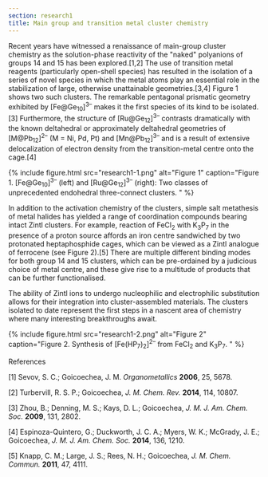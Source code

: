 ```yaml
---
section: research1
title: Main group and transition metal cluster chemistry
---
```



Recent years have witnessed a renaissance of main-group cluster chemistry as the solution-phase reactivity of the "naked" polyanions of groups 14 and 15 has been explored.[1,2] The use of transition metal reagents (particularly open-shell species) has resulted in the isolation of a series of novel species in which the metal atoms play an essential role in the stabilization of large, otherwise unattainable geometries.[3,4] Figure 1 shows two such clusters. The remarkable pentagonal prismatic geometry exhibited by [Fe@Ge<sub>10</sub>]<sup>3–</sup> makes it the first species of its kind to be isolated.[3] Furthermore, the structure of [Ru@Ge<sub>12</sub>]<sup>3–</sup> contrasts dramatically with the known deltahedral or approximately deltahedral geometries of [M@Pb<sub>12</sub>]<sup>2–</sup> (M = Ni, Pd, Pt) and [Mn@Pb<sub>12</sub>]<sup>3–</sup> and is a result of extensive delocalization of electron density from the transition-metal centre onto the cage.[4]

{% include figure.html src="research1-1.png" alt="Figure 1" caption="Figure 1. [Fe@Ge<sub>10</sub>]<sup>3–</sup> (left) and [Ru@Ge<sub>12</sub>]<sup>3–</sup> (right): Two classes of unprecedented endohedral three-connect clusters. " %}


In addition to the activation chemistry of the clusters, simple salt metathesis of metal halides has yielded a range of coordination compounds bearing intact Zintl clusters. For example, reaction of FeCl<sub>2</sub> with K<sub>3</sub>P<sub>7</sub> in the presence of a proton source affords an iron centre sandwiched by two protonated heptaphosphide cages, which can be viewed as a Zintl analogue of ferrocene (see Figure 2).[5] There are multiple different binding modes for both group 14 and 15 clusters, which can be pre-ordained by a judicious choice of metal centre, and these give rise to a multitude of products that can be further functionalised.

The ability of Zintl ions to undergo nucleophilic and electrophilic substitution allows for their integration into cluster-assembled materials. The clusters isolated to date represent the first steps in a nascent area of chemistry where many interesting breakthroughs await.

{% include figure.html src="research1-2.png" alt="Figure 2" caption="Figure 2. Synthesis of [Fe(HP<sub>7</sub>)<sub>2</sub>]<sup>2–</sup> from FeCl<sub>2</sub> and K<sub>3</sub>P<sub>7</sub>. " %}

References

[1] Sevov, S. C.; Goicoechea, J. M. _Organometallics_ __2006__, 25, 5678.

[2] Turbervill, R. S. P.; Goicoechea, _J. M. Chem. Rev._ __2014__, 114, 10807.

[3] Zhou, B.; Denning, M. S.; Kays, D. L.; Goicoechea, _J. M. J. Am. Chem. Soc._ __2009__, 131, 2802.

[4] Espinoza-Quintero, G.; Duckworth, J. C. A.; Myers, W. K.; McGrady, J. E.; Goicoechea, _J. M. J. Am. Chem. Soc._ __2014__, 136, 1210.

[5] Knapp, C. M.; Large, J. S.; Rees, N. H.; Goicoechea, _J. M. Chem. Commun._ __2011__, 47, 4111.

